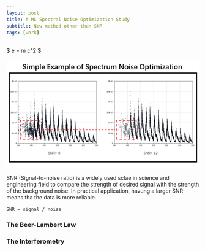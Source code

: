 ```yaml
---
layout: post
title: A ML Spectral Noise Optimization Study
subtitle: New method other than SNR
tags: [work]
---
```


<head>
    <script src="https://cdn.mathjax.org/mathjax/latest/MathJax.js?config=TeX-AMS-MML_HTMLorMML" type="text/javascript"></script>
    <script type="text/x-mathjax-config">
        MathJax.Hub.Config({
            tex2jax: {
            skipTags: ['script', 'noscript', 'style', 'textarea', 'pre'],
            inlineMath: [['$','$']]
            }
        });
    </script>
</head>

$ e = m c^2 $

![A simple spectral noise optimization example using SNR method](../imgs/MLNoiseOptimization/simpleeg.png)

SNR (Signal-to-noise ratio) is a widely used sclae in science and engineering field to compare the strength of desired signal with the strength of the background noise. In practical application, havung a larger SNR means tha the data is more reliable.

```
SNR = signal / noise
```

### The Beer-Lambert Law


### The Interferometry
